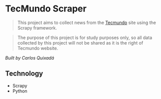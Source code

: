# TecMundo Scraper

>This project aims to collect news from the [Tecmundo](https://www.tecmundo.com.br/) site using the Scrapy framework.

>The purpose of this project is for study purposes only, so all data collected by this project will not be shared as it is the right of Tecmundo website.

*Built by Carlos Quixadá*

## Technology
* Scrapy
* Python
